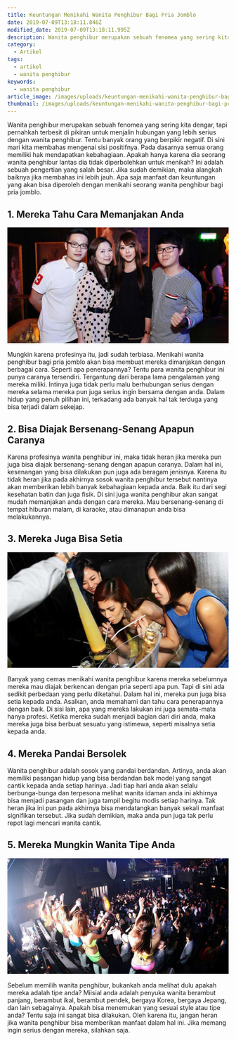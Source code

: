 ```yaml
---
title: Keuntungan Menikahi Wanita Penghibur Bagi Pria Jomblo
date: 2019-07-09T13:18:11.846Z
modified_date: 2019-07-09T13:18:11.995Z
description: Wanita penghibur merupakan sebuah fenomea yang sering kita dengar, tapi pernahkah terbesit di pikiran untuk menjalin hubungan yang lebih serius.
category:
  - Artikel
tags:
  - artikel
  - wanita penghibur
keywords:
  - wanita penghibur
article_image: /images/uploads/keuntungan-menikahi-wanita-penghibur-bagi-pria-jomblo-2.jpg
thumbnail: /images/uploads/keuntungan-menikahi-wanita-penghibur-bagi-pria-jomblo-2-006.jpg
---
```

Wanita penghibur merupakan sebuah fenomea yang sering kita dengar, tapi pernahkah terbesit di pikiran untuk menjalin hubungan yang lebih serius dengan wanita penghibur. Tentu banyak orang yang berpikir negatif. Di sini mari kita membahas mengenai sisi positifnya. Pada dasarnya semua orang memiliki hak mendapatkan kebahagiaan. Apakah hanya karena dia seorang wanita penghibur lantas dia tidak diperbolehkan untuk menikah? Ini adalah sebuah pengertian yang salah besar. Jika sudah demikian, maka alangkah baiknya jika membahas ini lebih jauh. Apa saja manfaat dan keuntungan yang akan bisa diperoleh dengan menikahi seorang wanita penghibur bagi pria jomblo.



## 1. Mereka Tahu Cara Memanjakan Anda

![Keuntungan Menikahi Wanita Penghibur Bagi Pria Jomblo](/images/uploads/keuntungan-menikahi-wanita-penghibur-bagi-pria-jomblo-2.jpg)

Mungkin karena profesinya itu, jadi sudah terbiasa. Menikahi wanita penghibur bagi pria jomblo akan bisa membuat mereka dimanjakan dengan berbagai cara. Seperti apa penerapannya? Tentu para wanita penghibur ini punya caranya tersendiri. Tergantung dari berapa lama pengalaman yang mereka miliki. Intinya juga tidak perlu malu berhubungan serius dengan mereka selama mereka pun juga serius ingin bersama dengan anda. Dalam hidup yang penuh pilihan ini, terkadang ada banyak hal tak terduga yang bisa terjadi dalam sekejap.



## 2. Bisa Diajak Bersenang-Senang Apapun Caranya

Karena profesinya wanita penghibur ini, maka tidak heran jika mereka pun juga bisa diajak bersenang-senang dengan apapun caranya. Dalam hal ini, kesenangan yang bisa dilakukan pun juga ada beragam jenisnya. Karena itu tidak heran jika pada akhirnya sosok wanita penghibur tersebut nantinya akan memberikan lebih banyak kebahagiaan kepada anda. Baik itu dari segi kesehatan batin dan juga fisik. Di sini juga wanita penghibur akan sangat mudah memanjakan anda dengan cara mereka. Mau bersenang-senang di tempat hiburan malam, di karaoke, atau dimanapun anda bisa melakukannya.



## 3. Mereka Juga Bisa Setia

![Keuntungan Menikahi Wanita Penghibur Bagi Pria Jomblo](/images/uploads/keuntungan-menikahi-wanita-penghibur-bagi-pria-jomblo-3.jpg)

Banyak yang cemas menikahi wanita penghibur karena mereka sebelumnya mereka mau diajak berkencan dengan pria seperti apa pun. Tapi di sini ada sedikit perbedaan yang perlu diketahui. Dalam hal ini, mereka pun juga bisa setia kepada anda. Asalkan, anda memahami dan tahu cara penerapannya dengan baik. Di sisi lain, apa yang mereka lakukan ini juga semata-mata hanya profesi. Ketika mereka sudah menjadi bagian dari diri anda, maka mereka juga bisa berbuat sesuatu yang istimewa, seperti misalnya setia kepada anda.



## 4. Mereka Pandai Bersolek

Wanita penghibur adalah sosok yang pandai berdandan. Artinya, anda akan memiliki pasangan hidup yang bisa berdandan bak model yang sangat cantik kepada anda setiap harinya. Jadi tiap hari anda akan selalu berbunga-bunga dan terpesona melihat wanita idaman anda ini akhirnya bisa menjadi pasangan dan juga tampil begitu modis setiap harinya. Tak heran jika ini pun pada akhirnya bisa mendatangkan banyak sekali manfaat signifikan tersebut. Jika sudah demikian, maka anda pun juga tak perlu repot lagi mencari wanita cantik. 



## 5. Mereka Mungkin Wanita Tipe Anda

![Keuntungan Menikahi Wanita Penghibur Bagi Pria Jomblo](/images/uploads/keuntungan-menikahi-wanita-penghibur-bagi-pria-jomblo-1.jpg)

Sebelum memilih wanita penghibur, bukankah anda melihat dulu apakah mereka adalah tipe anda? Miisial anda adalah penyuka wanita berambut panjang, berambut ikal, berambut pendek, bergaya Korea, bergaya Jepang, dan lain sebagainya. Apakah bisa menemukan yang sesuai style atau tipe anda? Tentu saja ini sangat bisa dilakukan. Oleh karena itu, jangan heran jika wanita penghibur bisa memberikan manfaat dalam hal ini. Jika memang ingin serius dengan mereka, silahkan saja.
